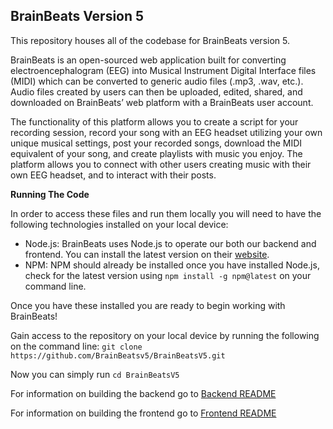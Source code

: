 ## **BrainBeats Version 5**


This repository houses all of the codebase for BrainBeats version 5.

BrainBeats is an open-sourced web application built for converting electroencephalogram (EEG) into Musical Instrument Digital Interface files (MIDI) which can be converted to generic audio files (.mp3, .wav, etc.). Audio files created by users can then be uploaded, edited, shared, and downloaded on BrainBeats’ web platform with a BrainBeats user account.

The functionality of this platform allows you to create a script for your recording session, record your song with an EEG headset utilizing your own unique musical settings, post your recorded songs, download the MIDI equivalent of your song, and create playlists with music you enjoy. The platform allows you to connect with other users creating music with their own EEG headset, and to interact with their posts.

**Running The Code**

In order to access these files and run them locally you will need to have the following technologies installed on your local device:
 - Node.js: BrainBeats uses Node.js to operate our both our backend and frontend. You can install the latest version on their [website](https://nodejs.org/en).
 - NPM: NPM should already be installed once you have installed Node.js, check for the latest version using `npm install -g npm@latest` on your command line.

Once you have these installed you are ready to begin working with BrainBeats!

Gain access to the repository on your local device by running the following on the command line:
`git clone https://github.com/BrainBeatsv5/BrainBeatsV5.git`

Now you can simply run
`cd BrainBeatsV5`

For information on building the backend go to [Backend README](https://github.com/BrainBeatsv5/BrainBeatsV5/blob/main/backend/README.md)

For information on building the frontend go to [Frontend README](https://github.com/BrainBeatsv5/BrainBeatsV5/blob/main/frontend/README.md)
